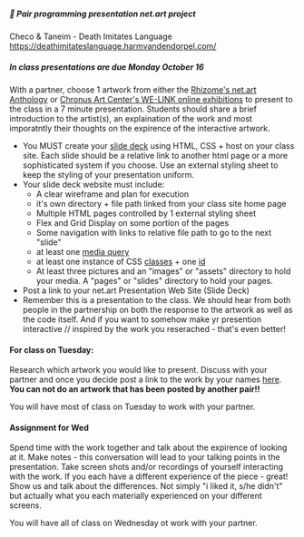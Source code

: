 
##### 💾   Pair programming presentation net.art project

Checo & Taneim - Death Imitates Language https://deathimitateslanguage.harmvandendorpel.com/ 

##### In class presentations are due Monday October 16
With a partner, choose 1 artwork from either the [Rhizome's net.art Anthology](https://anthology.rhizome.org/) or [Chronus Art Center's WE-LINK online exhibitions](http://we-link.chronusartcenter.org/) to present to the class in a 7  minute presentation. Students should share a brief introduction to the artist(s), an explaination of the work and most imporatntly their thoughts on the expirence of the interactive artwork. 
* You MUST create your [slide deck](https://www.google.com/search?q=slide+deck&oq=slide+deck&aqs=chrome..69i57j0l9.3609j0j7&sourceid=chrome&ie=UTF-8) using HTML, CSS + host on your class site. Each slide should be a relative link to another html page or a more sophisticated system if you choose. Use an external styling sheet to keep the styling of your presentation uniform. 
* Your slide deck website must include:
  * A clear wireframe and plan for execution
  * it's own directory + file path linked from your class site home page
  * Multiple HTML pages controlled by 1 external styling sheet
  * Flex and Grid Display on some portion of the pages
  * Some navigation with links to relative file path to go to the next "slide"
  * at least one [media query](https://developer.mozilla.org/en-US/docs/Web/CSS/Media_Queries/Using_media_queries)
  * at least one instance of CSS [classes](https://developer.mozilla.org/en-US/docs/Web/CSS/Class_selectors) + one [id](https://developer.mozilla.org/en-US/docs/Web/CSS/ID_selectors)
  * At least three pictures and an "images" or "assets" directory to hold your media. A "pages" or "slides" directory to hold your pages.
* Post a link to your net.art Presentation Web Site (Slide Deck) 
* Remember this is a presentation to the class. We should hear from both people in the partnership on both the response to the artwork as well as the code itself. And if you want to somehow make yr presention interactive // inspired by the work you reserached - that's even better!

#### For class on Tuesday:
Research which artwork you would like to present. Discuss with your partner and once you decide post a link to the work by your names [here](). **You can not do an artwork that has been posted by another pair!!** 

You will have most of class on Tuesday to work with your partner.


#### Assignment for Wed
Spend time with the work together and talk about the expirence of looking at it. Make notes - this conversation will lead to your talking points in the presentation. Take screen shots and/or recordings of yourself interacting with the work. If you each have a different experience of the piece - great! Show us and talk about the differences. Not simply "i liked it, s/he didn't" but actually what you each materially experienced on your different screens. 

You will have all of class on Wednesday ot work with your partner. 
